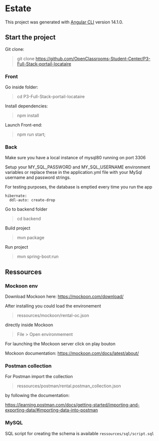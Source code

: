 # Estate

This project was generated with [Angular CLI](https://github.com/angular/angular-cli) version 14.1.0.

## Start the project

Git clone:

> git clone https://github.com/OpenClassrooms-Student-Center/P3-Full-Stack-portail-locataire


### Front
Go inside folder:

> cd P3-Full-Stack-portail-locataire

Install dependencies:

> npm install

Launch Front-end:

> npm run start;
> 
### Back

Make sure you have a local instance of mysql80 running on port 3306

Setup your MY_SQL_PASSWORD and MY_SQL_USERNAME environment variables or replace these in the application.yml file with your MySql username and password strings.

For testing purposes, the database is emptied every time you run the app 

    hibernate:
      ddl-auto: create-drop



Go to backend folder

> cd backend

Build project
> mvn package

Run project
> mvn spring-boot:run

## Ressources

### Mockoon env

Download Mockoon here: https://mockoon.com/download/

After installing you could load the environement

> ressources/mockoon/rental-oc.json

directly inside Mockoon 

> File > Open environmement

For launching the Mockoon server click on play bouton

Mockoon documentation: https://mockoon.com/docs/latest/about/

### Postman collection

For Postman import the collection

> ressources/postman/rental.postman_collection.json 

by following the documentation: 

https://learning.postman.com/docs/getting-started/importing-and-exporting-data/#importing-data-into-postman


### MySQL

SQL script for creating the schema is available `ressources/sql/script.sql`
